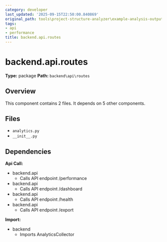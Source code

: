 ```yaml
---
category: developer
last_updated: '2025-09-15T22:50:00.840869'
original_path: tools\project-structure-analyzer\example-analysis-output\documentation\component_backend_api_routes.md
tags:
- api
- performance
title: backend.api.routes
---
```


# backend.api.routes

**Type:** package
**Path:** `backend\api\routes`



## Overview

This component contains 2 files.
It depends on 5 other components.

## Files

- `analytics.py`
- `__init__.py`

## Dependencies

**Api Call:**
- backend.api
  - Calls API endpoint /performance
- backend.api
  - Calls API endpoint /dashboard
- backend.api
  - Calls API endpoint /health
- backend.api
  - Calls API endpoint /export

**Import:**
- backend
  - Imports AnalyticsCollector


